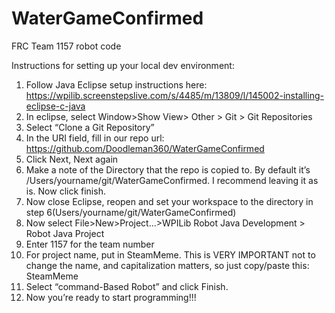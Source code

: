 # WaterGameConfirmed
FRC Team 1157 robot code

Instructions for setting up your local dev environment:

1. Follow Java Eclipse setup instructions here: https://wpilib.screenstepslive.com/s/4485/m/13809/l/145002-installing-eclipse-c-java
2. In eclipse, select Window>Show View> Other > Git > Git Repositories
3. Select “Clone a Git Repository”
4. In the URI field, fill in our repo url: https://github.com/Doodleman360/WaterGameConfirmed
5. Click Next, Next again
6. Make a note of the Directory that the repo is copied to. By default it’s /Users/yourname/git/WaterGameConfirmed. I recommend leaving it as is. Now click finish.
7. Now close Eclipse, reopen and set your workspace to the directory in step 6(Users/yourname/git/WaterGameConfirmed)
8. Now select File>New>Project…>WPILib Robot Java Development > Robot Java Project
9. Enter 1157 for the team number
10. For project name, put in SteamMeme. This is VERY IMPORTANT not to change the name, and capitalization matters, so just copy/paste this: SteamMeme
11. Select “command-Based Robot” and click Finish.
12. Now you’re ready to start programming!!!

